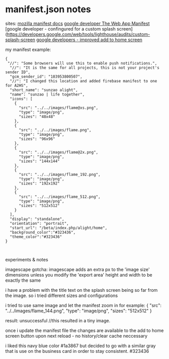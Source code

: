 # manifest.json notes
sites:
[mozilla manifest docs](https://developer.mozilla.org/en-US/docs/Web/Manifest)
[google developer The Web App Manifest](https://developers.google.com/web/fundamentals/web-app-manifest/)
[google developer - confingured for a custom splash screen](https://developers.google.com/web/tools/lighthouse/audits/custom-splash-screen
[google developers - improved add to home screen](https://developers.google.com/web/updates/2017/02/improved-add-to-home-screen)
[]()


my manifest example:

```
{
 "//": "Some browsers will use this to enable push notifications.",
  "//": "It is the same for all projects, this is not your project's sender ID",
  "gcm_sender_id": "103953800507",
  "//": "I changed this location and added firebase manifest to one for A2HS",
  "short_name": "sunzao alight",
  "name": "sunzao | life together",
  "icons": [
    {
      "src": "../../images/flame@xs.png",
      "type": "image/png",
      "sizes": "48x48"
    },
    {
      "src": "../../images/flame.png",
      "type": "image/png",
      "sizes": "96x96"
    },
    {
      "src": "../../images/flame@2x.png",
      "type": "image/png",
      "sizes": "144x144"
    },
    {
      "src": "../../images/flame_192.png",
      "type": "image/png",
      "sizes": "192x192"
    },
    {
      "src": "../../images/flame_512.png",
      "type": "image/png",
      "sizes": "512x512"
    }
  ],
  "display": "standalone",
  "orientation": "portrait",
  "start_url": "/beta/index.php/alight/home",
  "background_color":"#323436",
  "theme_color":"#323436"
}



```

experiments & notes

imagescape gotcha:
imagescape adds an extra px to the 'image size' dimensions unless you modify the 'export area' height and width to be exactly the same

i have a problem with the title text on the splash screen being so far from
the image. so i tried different sizes and configurations

i tried to use same image and let the manifest zoom in
 for example:
    {
      "src": "../../images/flame_144.png",
      "type": "image/png",
      "sizes": "512x512"
    }
	
result: unsuccessful //this resulted in a tiny image.

once i update the manifest file the changes are available to the add to home screen button upon next reload - no history/clear cache neccessary

i liked this navy blue color #1a3867 but decided to go with a similar gray that is use on the business card in order to stay consistent. #323436
